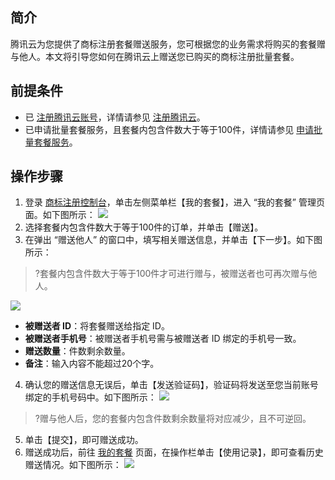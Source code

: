 ## 简介
腾讯云为您提供了商标注册套餐赠送服务，您可根据您的业务需求将购买的套餐赠与他人。本文将引导您如何在腾讯云上赠送您已购买的商标注册批量套餐。


## 前提条件
- 已 [注册腾讯云账号](https://cloud.tencent.com/register?s_url=https%3A%2F%2Fcloud.tencent.com%2F)，详情请参见 [注册腾讯云](https://cloud.tencent.com/document/product/378/17985)。
- 已申请批量套餐服务，且套餐内包含件数大于等于100件，详情请参见 [申请批量套餐服务](https://cloud.tencent.com/document/product/1145/44952)。

## 操作步骤
1. 登录 [商标注册控制台](https://console.cloud.tencent.com/tmr)，单击左侧菜单栏【我的套餐】，进入 “我的套餐” 管理页面。如下图所示：
![](https://main.qcloudimg.com/raw/74ff2b81797dcc1e651b4c1202e59001.png)
2. 选择套餐内包含件数大于等于100件的订单，并单击【赠送】。
3. 在弹出 “赠送他人” 的窗口中，填写相关赠送信息，并单击【下一步】。如下图所示：
>?套餐内包含件数大于等于100件才可进行赠与，被赠送者也可再次赠与他人。
>
![](https://main.qcloudimg.com/raw/65cb61dc5d27aa8436ae39535f91c610.png)
 - **被赠送者 ID**：将套餐赠送给指定 ID。
 - **被赠送者手机号**：被赠送者手机号需与被赠送者 ID 绑定的手机号一致。
 - **赠送数量**：件数剩余数量。
 - **备注**：输入内容不能超过20个字。
4. 确认您的赠送信息无误后，单击【发送验证码】，验证码将发送至您当前账号绑定的手机号码中。如下图所示：
![](https://main.qcloudimg.com/raw/befd40b7000a188af65f6054f680004f.png)
>?赠与他人后，您的套餐内包含件数剩余数量将对应减少，且不可逆回。
>
5. 单击【提交】，即可赠送成功。
6. 赠送成功后，前往 [我的套餐](https://console.cloud.tencent.com/tmr/package) 页面，在操作栏单击【使用记录】，即可查看历史赠送情况。如下图所示：
![](https://main.qcloudimg.com/raw/54d9921c9afd59b41ef3b16c82a54c27.png)

